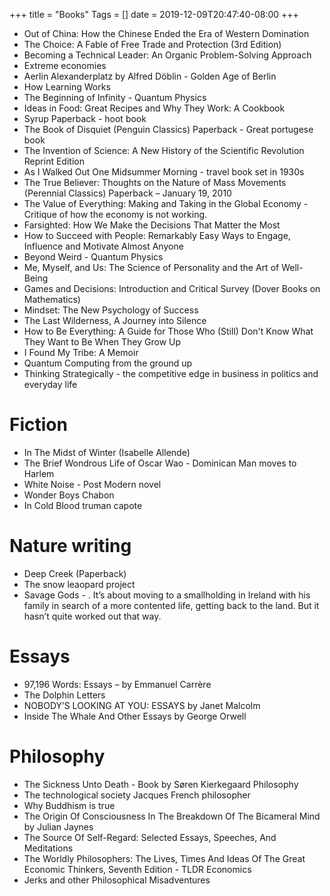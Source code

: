 +++
title = "Books"
Tags = []
date = 2019-12-09T20:47:40-08:00
+++

* Out of China: How the Chinese Ended the Era of Western Domination 
* The Choice: A Fable of Free Trade and Protection (3rd Edition) 
* Becoming a Technical Leader: An Organic Problem-Solving Approach
* Extreme economies
* Aerlin Alexanderplatz by Alfred Döblin - Golden Age of Berlin
* How Learning Works
* The Beginning of Infinity - Quantum Physics
* Ideas in Food: Great Recipes and Why They Work: A Cookbook
* Syrup Paperback -  hoot book
* The Book of Disquiet (Penguin Classics) Paperback  - Great portugese book
* The Invention of Science: A New History of the Scientific Revolution Reprint Edition
* As I Walked Out One Midsummer Morning - travel book set in 1930s
* The True Believer: Thoughts on the Nature of Mass Movements (Perennial Classics) Paperback – January 19, 2010
* The Value of Everything: Making and Taking in the Global Economy - Critique of how the economy is not working.
* Farsighted: How We Make the Decisions That Matter the Most
* How to Succeed with People: Remarkably Easy Ways to Engage, Influence and Motivate Almost Anyone
* Beyond Weird - Quantum Physics
* Me, Myself, and Us: The Science of Personality and the Art of Well-Being 
* Games and Decisions: Introduction and Critical Survey (Dover Books on Mathematics)
* Mindset: The New Psychology of Success
* The Last Wilderness, A Journey into Silence
* How to Be Everything: A Guide for Those Who (Still) Don't Know What They Want to Be When They Grow Up
* I Found My Tribe: A Memoir
* Quantum Computing from the ground up
* Thinking Strategically - the competitive edge in business in politics and everyday life

# Fiction
* In The Midst of Winter (Isabelle Allende)
* The Brief Wondrous Life of Oscar Wao - Dominican Man moves to Harlem
* White Noise - Post Modern novel
* Wonder Boys Chabon
* In Cold Blood truman capote

# Nature writing
* Deep Creek (Paperback)
* The snow leaopard project
* Savage Gods - . It’s about moving to a smallholding in Ireland with his family in search of a more contented life, getting back to the land. But it hasn’t quite worked out that way.

# Essays
* 97,196 Words: Essays – by Emmanuel Carrère
* The Dolphin Letters
* NOBODY’S LOOKING AT YOU: ESSAYS by Janet Malcolm
* Inside The Whale And Other Essays by George Orwell

# Philosophy
* The Sickness Unto Death - Book by Søren Kierkegaard Philosophy
* The technological society Jacques French philosopher
* Why Buddhism is true
* The Origin Of Consciousness In The Breakdown Of The Bicameral Mind by Julian Jaynes
* The Source Of Self-Regard: Selected Essays, Speeches, And Meditations
* The Worldly Philosophers: The Lives, Times And Ideas Of The Great Economic Thinkers, Seventh Edition - TLDR Economics
* Jerks and other Philosophical Misadventures
